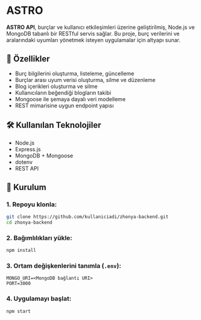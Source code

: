 # ASTRO

**ASTRO API**, burçlar ve kullanıcı etkileşimleri üzerine geliştirilmiş, Node.js ve MongoDB tabanlı bir RESTful servis sağlar. Bu proje, burç verilerini ve aralarındaki uyumları yönetmek isteyen uygulamalar için altyapı sunar.

## 🔮 Özellikler

- Burç bilgilerini oluşturma, listeleme, güncelleme
- Burçlar arası uyum verisi oluşturma, silme ve düzenleme
- Blog içerikleri oluşturma ve silme
- Kullanıcıların beğendiği blogların takibi
- Mongoose ile şemaya dayalı veri modelleme
- REST mimarisine uygun endpoint yapısı

## 🛠️ Kullanılan Teknolojiler

- Node.js
- Express.js
- MongoDB + Mongoose
- dotenv
- REST API

## 🚀 Kurulum

### 1. Repoyu klonla:

```bash
git clone https://github.com/kullaniciadi/zhonya-backend.git
cd zhonya-backend
```

### 2. Bağımlılıkları yükle:

```bash
npm install
```

### 3. Ortam değişkenlerini tanımla (`.env`):

```
MONGO_URI=<MongoDB bağlantı URI>
PORT=3000
```

### 4. Uygulamayı başlat:

```bash
npm start
```

